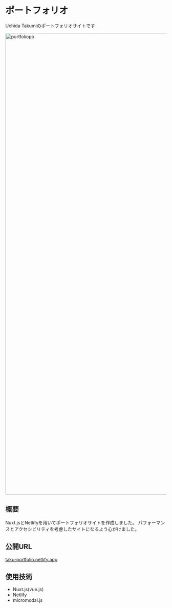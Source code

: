 # ポートフォリオ
Uchida Takumiのポートフォリオサイトです

<img width="1440" alt="portfoliopp" src="https://user-images.githubusercontent.com/63761544/138195129-27717f9b-452a-4711-8e6f-779fb73ad8e4.png">

## 概要
Nuxt.jsとNetlifyを用いてポートフォリオサイトを作成しました。
パフォーマンスとアクセシビリティを考慮したサイトになるよう心がけました。

## 公開URL
[taku-portfolio.netlify.app](https://taku-portfolio.netlify.app)

## 使用技術
- Nuxt.js(vue.js)
- Netlify
- micromodal.js
